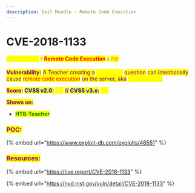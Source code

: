 ```yaml
---
description: Evil Moodle - Remote Code Execution
---
```


# CVE-2018-1133

#### <mark style="color:yellow;">Moodle 3.4.1</mark> <mark style="color:purple;">-</mark> <mark style="color:red;">Remote Code Execution</mark> <mark style="color:purple;">-</mark> <mark style="color:orange;">`PHP`</mark>

<mark style="color:purple;">**Vulnerability:**</mark> <mark style="color:purple;"></mark><mark style="color:purple;">A Teacher creating a</mark> <mark style="color:yellow;">Calculated</mark> <mark style="color:purple;">question</mark> <mark style="color:purple;"></mark><mark style="color:purple;">can intentionally cause</mark> <mark style="color:red;">remote code execution</mark> <mark style="color:purple;">on the server, aka</mark> <mark style="color:yellow;">eval injection</mark><mark style="color:purple;">.</mark>

<mark style="color:purple;">**Score:**</mark>**&#x20;**<mark style="color:blue;">**CVSS v2.0**</mark><mark style="color:purple;">**:**</mark>**&#x20;**<mark style="color:yellow;">**`6.5`**</mark>**&#x20;**<mark style="color:purple;">**//**</mark>**&#x20;**<mark style="color:blue;">**CVSS v3.x**</mark><mark style="color:purple;">**:**</mark>**&#x20;**<mark style="color:yellow;">**`8.8`**</mark>

<mark style="color:purple;">**Shows on:**</mark>

* <mark style="color:green;">**HTB-Teacher**</mark>

### <mark style="color:purple;">POC:</mark>

{% embed url="https://www.exploit-db.com/exploits/46551" %}

### <mark style="color:purple;">Resources:</mark>

{% embed url="https://cve.report/CVE-2018-1133" %}

{% embed url="https://nvd.nist.gov/vuln/detail/CVE-2018-1133" %}
